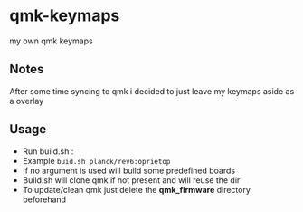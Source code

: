 # qmk-keymaps
my own qmk keymaps

## Notes
After some time syncing to qmk i decided to just leave my keymaps aside as a overlay

## Usage
* Run build.sh <name>:<variant>  
* Example `buid.sh planck/rev6:oprietop`  
* If no argument is used will build some predefined boards  
* Build.sh will clone qmk if not present and will reuse the dir  
* To update/clean qmk just delete the **qmk_firmware** directory beforehand  
